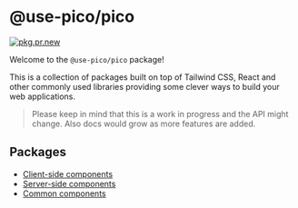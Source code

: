 # @use-pico/pico

[![pkg.pr.new](https://pkg.pr.new/badge/use-pico/pico?style=flat&color=000&logoSize=auto)](https://pkg.pr.new/~/use-pico/pico)

Welcome to the `@use-pico/pico` package!

This is a collection of packages built on top of Tailwind CSS, React and other commonly used libraries providing some clever ways to build your web applications.

> Please keep in mind that this is a work in progress and the API might change. Also docs would grow as more features are added.

## Packages

- [Client-side components](./modules/_use_pico_client.html)
- [Server-side components](./modules/_use_pico_server.html)
- [Common components](./modules/_use_pico_common.html)
